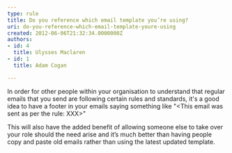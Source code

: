 ```yaml
---
type: rule
title: Do you reference which email template you’re using?
uri: do-you-reference-which-email-template-youre-using
created: 2012-06-06T21:32:34.0000000Z
authors:
- id: 4
  title: Ulysses Maclaren
- id: 1
  title: Adam Cogan

---
```




<span class='intro'> <p>In order for other people within your organisation to understand that regular emails that you send are following certain rules and standards, it's a good idea to have a footer in your emails saying something like &quot;&lt;This email was sent as per the rule&#58; XXX&gt;&quot;</p> </span>

<p>This will also have the added benefit of allowing someone else to take over your role should the need arise and it’s much better than having people copy and paste old emails rather than using the latest updated template.</p>


